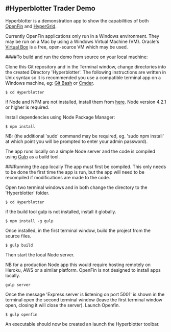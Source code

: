 #Hyperblotter Trader Demo
--
Hyperblotter is a demonstration app to show the capabilities of both [OpenFin](http://openfin.co/) and [HyperGrid](https://github.com/openfin/fin-hypergrid).

Currently OpenFin applications only run in a Windows environment. They may be run on a Mac by using a Windows Virtual Machine (VM). Oracle's [Virtual Box](https://www.virtualbox.org/) is a free, open-source VM which may be used. 

####To build and run the demo from source on your local machine:

Clone this Git repository and in the Terminal window, change directories into the created Directory 'Hyperblotter'. The following instructions are written in Unix syntax so it is recommended you use a compatible terminal app on a Windows machine, eg: [Git Bash](https://git-scm.com/downloads) or [Cmder](http://cmder.net/).

```
$ cd Hyperblotter
```
if Node and NPM are not installed, install them from [here](https://nodejs.org/en/). Node version 4.2.1 or higher is required.

Install dependencies using Node Package Manager:

```
$ npm install
```
NB: (the additional 'sudo' command may be required, eg. 'sudo npm install' at which point you will be prompted to enter your admin password). 
 
The app runs locally on a simple Node server and the code is compiled using [Gulp](http://gulpjs.com/) as a build tool. 

###Running the app locally
The app must first be compiled. This only needs to be done the first time the app is run, but the app will need to be recompiled if modifications are made to the code.

Open two terminal windows and in both change the directory to the 'Hyperblotter' folder.

```
$ cd Hyperblotter
```
if the build tool gulp is not installed, install it globally.

```
$ npm install -g gulp
```
Once installed, in the first terminal window, build the project from the source files.

```
$ gulp build
```
Then start the local Node server.

NB for a production Node app this would require hosting remotely on Heroku, AWS or a similar platform. OpenFin is not designed to install apps locally.

```
gulp server
```
Once the message 'Express server is listening on port 5001' is shown in the terminal open the second terminal window (leave the first terminal window open, closing it will close the server). Launch Openfin.

```
$ gulp openfin
```
An executable should now be created an launch the Hyperblotter toolbar. 
 

